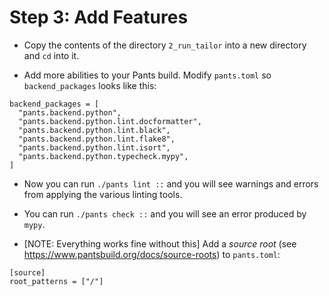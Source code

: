 # Step 3: Add Features

- Copy the contents of the directory `2_run_tailor` into a new directory and
  `cd` into it.

- Add more abilities to your Pants build. Modify `pants.toml` so
  `backend_packages` looks like this:
```
backend_packages = [
  "pants.backend.python",
  "pants.backend.python.lint.docformatter",
  "pants.backend.python.lint.black",
  "pants.backend.python.lint.flake8",
  "pants.backend.python.lint.isort",
  "pants.backend.python.typecheck.mypy",
]
```

- Now you can run `./pants lint ::` and you will see warnings and errors from
  applying the various linting tools.

- You can run `./pants check ::` and you will see an error produced by `mypy`.

- [NOTE: Everything works fine without this] Add a *source root* (see
  <https://www.pantsbuild.org/docs/source-roots>) to `pants.toml`:
```
[source]
root_patterns = ["/"]
```

